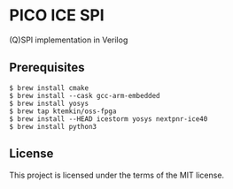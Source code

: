 # PICO ICE SPI

(Q)SPI implementation in Verilog

## Prerequisites
```
$ brew install cmake
$ brew install --cask gcc-arm-embedded
$ brew install yosys
$ brew tap ktemkin/oss-fpga
$ brew install --HEAD icestorm yosys nextpnr-ice40
$ brew install python3
```

## License
This project is licensed under the terms of the MIT license.
